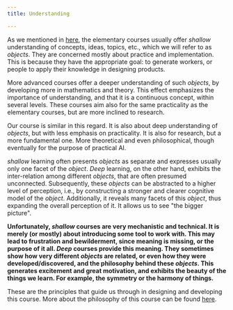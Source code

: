 ```yaml
---
title: Understanding

---
```



As we mentioned in <a href="https://shimon-k.github.io/AGI-Course/en/Introduction/Course presentation">here</a>, the elementary courses usually offer _shallow_ understanding of concepts, ideas, topics, etc., which we will refer to as _objects_. They are concerned mostly about practice and implementation. This is because they have the appropriate goal: to generate workers,  or people to apply their knowledge in designing products.

More advanced courses offer a deeper understanding of such _objects_, by developing more in mathematics and theory. This effect emphasizes the importance of understanding, and that it is a continuous concept, within several levels. These courses aim also for the same practicality as the elementary courses, but are more inclined to research.

Our course is similar in this regard. It is also about deep understanding of _objects_, but with less emphasis on practicality. It is also for research, but a more fundamental one. More theoretical and even philosophical, though eventually for the purpose of practical AI.

_shallow_ learning often presents _objects_ as separate and expresses usually only one facet of the _object_. _Deep_ learning, on the other hand, exhibits the inter-relation among different _objects_, that are often presumed unconnected. Subsequently, these _objects_ can be abstracted to a higher level of perception, i.e., by constructing a stronger and clearer cognitive model of the _object_. Additionally, it reveals many facets of this _object_, thus expanding the overall perception of it. It allows us to see "the bigger picture".

<b>Unfortunately, _shallow_ courses are very mechanistic and technical. It is merely (or mostly) about introducing some tool to work with. This may lead to frustration and bewilderment, since meaning is missing, or the purpose of it all. _Deep_ courses provide this meaning. They sometimes show how very different _objects_ are related, or even how they were developed/discovered, and the philosophy behind these _objects_. This generates excitement and great motivation, and exhibits the beauty of the things we learn. For example, the symmetry or the harmony of things.</b>

These are the principles that guide us through in designing and developing this course. More about the philosophy of this course can be found <a href="https://shimon-k.github.io/Teaching.html">here</a>.